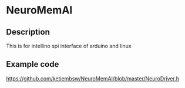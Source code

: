 # NeuroMemAI

## Description
This is for intellino spi interface of arduino and linux

## Example code
https://github.com/ketiembsw/NeuroMemAI/blob/master/NeuroDriver.h

